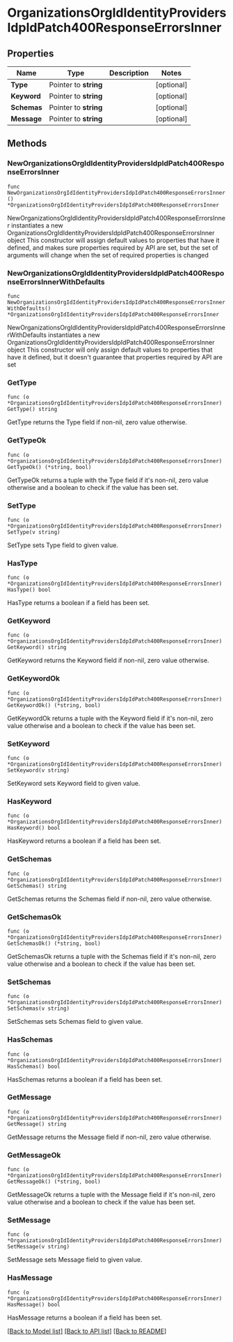 # OrganizationsOrgIdIdentityProvidersIdpIdPatch400ResponseErrorsInner

## Properties

Name | Type | Description | Notes
------------ | ------------- | ------------- | -------------
**Type** | Pointer to **string** |  | [optional] 
**Keyword** | Pointer to **string** |  | [optional] 
**Schemas** | Pointer to **string** |  | [optional] 
**Message** | Pointer to **string** |  | [optional] 

## Methods

### NewOrganizationsOrgIdIdentityProvidersIdpIdPatch400ResponseErrorsInner

`func NewOrganizationsOrgIdIdentityProvidersIdpIdPatch400ResponseErrorsInner() *OrganizationsOrgIdIdentityProvidersIdpIdPatch400ResponseErrorsInner`

NewOrganizationsOrgIdIdentityProvidersIdpIdPatch400ResponseErrorsInner instantiates a new OrganizationsOrgIdIdentityProvidersIdpIdPatch400ResponseErrorsInner object
This constructor will assign default values to properties that have it defined,
and makes sure properties required by API are set, but the set of arguments
will change when the set of required properties is changed

### NewOrganizationsOrgIdIdentityProvidersIdpIdPatch400ResponseErrorsInnerWithDefaults

`func NewOrganizationsOrgIdIdentityProvidersIdpIdPatch400ResponseErrorsInnerWithDefaults() *OrganizationsOrgIdIdentityProvidersIdpIdPatch400ResponseErrorsInner`

NewOrganizationsOrgIdIdentityProvidersIdpIdPatch400ResponseErrorsInnerWithDefaults instantiates a new OrganizationsOrgIdIdentityProvidersIdpIdPatch400ResponseErrorsInner object
This constructor will only assign default values to properties that have it defined,
but it doesn't guarantee that properties required by API are set

### GetType

`func (o *OrganizationsOrgIdIdentityProvidersIdpIdPatch400ResponseErrorsInner) GetType() string`

GetType returns the Type field if non-nil, zero value otherwise.

### GetTypeOk

`func (o *OrganizationsOrgIdIdentityProvidersIdpIdPatch400ResponseErrorsInner) GetTypeOk() (*string, bool)`

GetTypeOk returns a tuple with the Type field if it's non-nil, zero value otherwise
and a boolean to check if the value has been set.

### SetType

`func (o *OrganizationsOrgIdIdentityProvidersIdpIdPatch400ResponseErrorsInner) SetType(v string)`

SetType sets Type field to given value.

### HasType

`func (o *OrganizationsOrgIdIdentityProvidersIdpIdPatch400ResponseErrorsInner) HasType() bool`

HasType returns a boolean if a field has been set.

### GetKeyword

`func (o *OrganizationsOrgIdIdentityProvidersIdpIdPatch400ResponseErrorsInner) GetKeyword() string`

GetKeyword returns the Keyword field if non-nil, zero value otherwise.

### GetKeywordOk

`func (o *OrganizationsOrgIdIdentityProvidersIdpIdPatch400ResponseErrorsInner) GetKeywordOk() (*string, bool)`

GetKeywordOk returns a tuple with the Keyword field if it's non-nil, zero value otherwise
and a boolean to check if the value has been set.

### SetKeyword

`func (o *OrganizationsOrgIdIdentityProvidersIdpIdPatch400ResponseErrorsInner) SetKeyword(v string)`

SetKeyword sets Keyword field to given value.

### HasKeyword

`func (o *OrganizationsOrgIdIdentityProvidersIdpIdPatch400ResponseErrorsInner) HasKeyword() bool`

HasKeyword returns a boolean if a field has been set.

### GetSchemas

`func (o *OrganizationsOrgIdIdentityProvidersIdpIdPatch400ResponseErrorsInner) GetSchemas() string`

GetSchemas returns the Schemas field if non-nil, zero value otherwise.

### GetSchemasOk

`func (o *OrganizationsOrgIdIdentityProvidersIdpIdPatch400ResponseErrorsInner) GetSchemasOk() (*string, bool)`

GetSchemasOk returns a tuple with the Schemas field if it's non-nil, zero value otherwise
and a boolean to check if the value has been set.

### SetSchemas

`func (o *OrganizationsOrgIdIdentityProvidersIdpIdPatch400ResponseErrorsInner) SetSchemas(v string)`

SetSchemas sets Schemas field to given value.

### HasSchemas

`func (o *OrganizationsOrgIdIdentityProvidersIdpIdPatch400ResponseErrorsInner) HasSchemas() bool`

HasSchemas returns a boolean if a field has been set.

### GetMessage

`func (o *OrganizationsOrgIdIdentityProvidersIdpIdPatch400ResponseErrorsInner) GetMessage() string`

GetMessage returns the Message field if non-nil, zero value otherwise.

### GetMessageOk

`func (o *OrganizationsOrgIdIdentityProvidersIdpIdPatch400ResponseErrorsInner) GetMessageOk() (*string, bool)`

GetMessageOk returns a tuple with the Message field if it's non-nil, zero value otherwise
and a boolean to check if the value has been set.

### SetMessage

`func (o *OrganizationsOrgIdIdentityProvidersIdpIdPatch400ResponseErrorsInner) SetMessage(v string)`

SetMessage sets Message field to given value.

### HasMessage

`func (o *OrganizationsOrgIdIdentityProvidersIdpIdPatch400ResponseErrorsInner) HasMessage() bool`

HasMessage returns a boolean if a field has been set.


[[Back to Model list]](../README.md#documentation-for-models) [[Back to API list]](../README.md#documentation-for-api-endpoints) [[Back to README]](../README.md)


